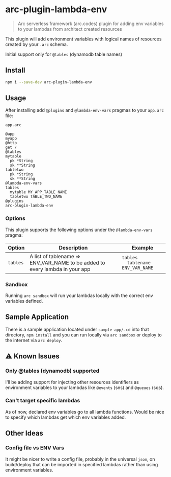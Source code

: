 # arc-plugin-lambda-env

> Arc serverless framework (arc.codes) plugin for adding env variables to your lambdas from architect created resources

This plugin will add environment variables with logical names of resources created by your `.arc` schema.

Initial support only for `@tables` (dynamodb table names)

## Install

```bash
npm i --save-dev arc-plugin-lambda-env
```

## Usage

After installing add `@plugins` and `@lambda-env-vars` pragmas to your `app.arc` file:

`app.arc`

```arc
@app
myapp
@http
get /
@tables
mytable
  pk *String
  sk **String
tabletwo
  pk *String
  sk **String
@lambda-env-vars
tables
  mytable MY_APP_TABLE_NAME
  tabletwo TABLE_TWO_NAME
@plugins
arc-plugin-lambda-env
```

### Options

This plugin supports the following options under the `@lambda-env-vars` pragma:

|Option|Description|Example|
|---|---|---|
|`tables`| A list of tablename => ENV_VAR_NAME to be added to every lambda in your app|<code>tables<br>&nbsp;&nbsp;tablename ENV_VAR_NAME</code>|

### Sandbox

Running `arc sandbox` will run your lambdas locally with the correct env variables defined.

## Sample Application

There is a sample application located under `sample-app/`. `cd` into that
directory, `npm install` and you can run locally via `arc sandbox` or deploy to
the internet via `arc deploy`.

## ⚠️ Known Issues

### Only @tables (dynamodb) supported
I'll be adding support for injecting other resources identifiers as environment variables to your lambdas like `@events` (sns) and `@queues` (sqs).

### Can't target specific lambdas
As of now, declared env variables go to all lambda functions. Would be nice to specify which lambdas get which env variables added.

## Other Ideas

### Config file vs ENV Vars
It might be nicer to write a config file, probably in the universal `json`, on build/deploy that can be imported in specified lambdas rather than using environment variables.